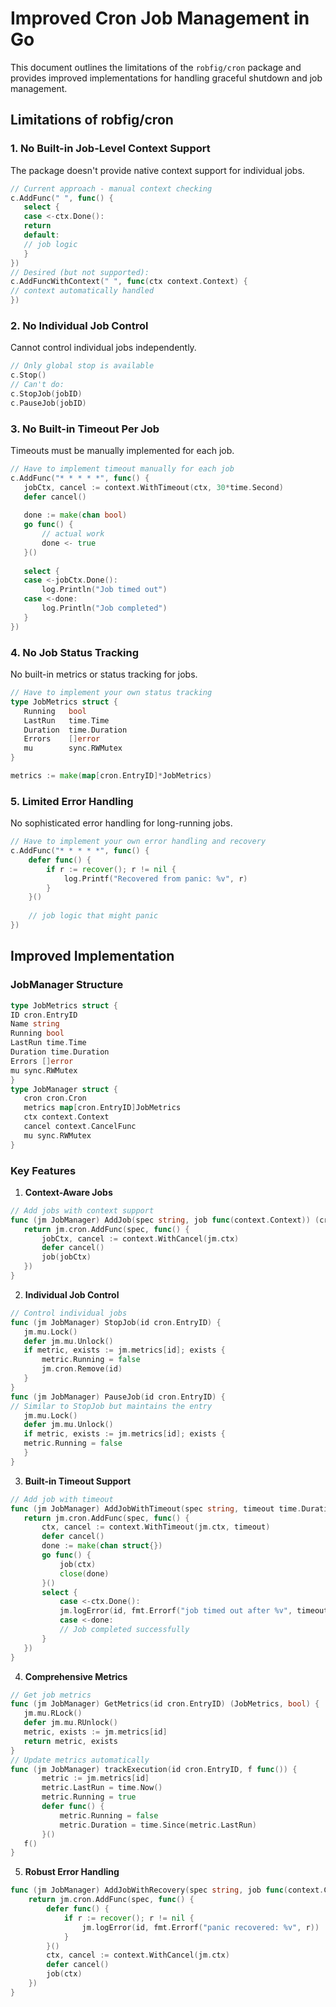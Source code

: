 # Improved Cron Job Management in Go

This document outlines the limitations of the `robfig/cron` package and provides improved implementations for handling graceful shutdown and job management.

## Limitations of robfig/cron

### 1. No Built-in Job-Level Context Support
The package doesn't provide native context support for individual jobs.
 ```go
// Current approach - manual context checking
c.AddFunc(" ", func() {
    select {
    case <-ctx.Done():
    return
    default:
    // job logic
    }
})
// Desired (but not supported):
c.AddFuncWithContext(" ", func(ctx context.Context) {
// context automatically handled
})
 ```

### 2. No Individual Job Control
Cannot control individual jobs independently.

 ```go
// Only global stop is available
c.Stop()
// Can't do:
c.StopJob(jobID)
c.PauseJob(jobID)
 ```

### 3. No Built-in Timeout Per Job
Timeouts must be manually implemented for each job.

 ```go
// Have to implement timeout manually for each job
c.AddFunc("* * * * *", func() {
    jobCtx, cancel := context.WithTimeout(ctx, 30*time.Second)
    defer cancel()
    
    done := make(chan bool)
    go func() {
        // actual work
        done <- true
    }()
    
    select {
    case <-jobCtx.Done():
        log.Println("Job timed out")
    case <-done:
        log.Println("Job completed")
    }
})
```

### 4. No Job Status Tracking
No built-in metrics or status tracking for jobs.

 ```go
// Have to implement your own status tracking
type JobMetrics struct {
    Running   bool
    LastRun   time.Time
    Duration  time.Duration
    Errors    []error
    mu        sync.RWMutex
}

metrics := make(map[cron.EntryID]*JobMetrics)
```

### 5. Limited Error Handling
No sophisticated error handling for long-running jobs.

```go
// Have to implement your own error handling and recovery
c.AddFunc("* * * * *", func() {
    defer func() {
        if r := recover(); r != nil {
            log.Printf("Recovered from panic: %v", r)
        }
    }()
    
    // job logic that might panic
})
```

## Improved Implementation

### JobManager Structure

 ```go
type JobMetrics struct {
ID cron.EntryID
Name string
Running bool
LastRun time.Time
Duration time.Duration
Errors []error
mu sync.RWMutex
}
type JobManager struct {
    cron cron.Cron
    metrics map[cron.EntryID]JobMetrics
    ctx context.Context
    cancel context.CancelFunc
    mu sync.RWMutex
}
```

### Key Features

1. **Context-Aware Jobs**

 ```go
// Add jobs with context support
func (jm JobManager) AddJob(spec string, job func(context.Context)) (cron.EntryID, error) {
    return jm.cron.AddFunc(spec, func() {
        jobCtx, cancel := context.WithCancel(jm.ctx)
        defer cancel()
        job(jobCtx)
    })
}
```

2. **Individual Job Control**

 ```go
// Control individual jobs
func (jm JobManager) StopJob(id cron.EntryID) {
    jm.mu.Lock()
    defer jm.mu.Unlock()
    if metric, exists := jm.metrics[id]; exists {
        metric.Running = false
        jm.cron.Remove(id)
    }
}
func (jm JobManager) PauseJob(id cron.EntryID) {
// Similar to StopJob but maintains the entry
    jm.mu.Lock()
    defer jm.mu.Unlock()
    if metric, exists := jm.metrics[id]; exists {
    metric.Running = false
    }
}
```

3. **Built-in Timeout Support**

 ```go
// Add job with timeout
func (jm JobManager) AddJobWithTimeout(spec string, timeout time.Duration, job func(context.Context)) (cron.EntryID, error) {
    return jm.cron.AddFunc(spec, func() {
        ctx, cancel := context.WithTimeout(jm.ctx, timeout)
        defer cancel()
        done := make(chan struct{})
        go func() {
            job(ctx)
            close(done)
        }()
        select {
            case <-ctx.Done():
            jm.logError(id, fmt.Errorf("job timed out after %v", timeout))
            case <-done:
            // Job completed successfully
        }
    })
}
```

4. **Comprehensive Metrics**

 ```go
// Get job metrics
func (jm JobManager) GetMetrics(id cron.EntryID) (JobMetrics, bool) {
    jm.mu.RLock()
    defer jm.mu.RUnlock()
    metric, exists := jm.metrics[id]
    return metric, exists
}
// Update metrics automatically
func (jm JobManager) trackExecution(id cron.EntryID, f func()) {
        metric := jm.metrics[id]
        metric.LastRun = time.Now()
        metric.Running = true
        defer func() {
            metric.Running = false
            metric.Duration = time.Since(metric.LastRun)
        }()
    f()
}
```

5. **Robust Error Handling**

```go
func (jm JobManager) AddJobWithRecovery(spec string, job func(context.Context)) (cron.EntryID, error) {
    return jm.cron.AddFunc(spec, func() {
        defer func() {
            if r := recover(); r != nil {
                jm.logError(id, fmt.Errorf("panic recovered: %v", r))
            }
        }()
        ctx, cancel := context.WithCancel(jm.ctx)
        defer cancel()
        job(ctx)
    })
}
```
